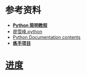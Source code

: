 # 参考资料

- **[Python 简明教程](http://old.sebug.net/paper/python/)**
- [廖雪峰.python](http://www.liaoxuefeng.com/wiki/001374738125095c955c1e6d8bb493182103fac9270762a000)
- [Python Documentation contents](https://docs.python.org/2/contents.html)
- **[练手项目](https://www.zhihu.com/question/29372574)**


# [进度](http://old.sebug.net/paper/python/ch14s03.html)